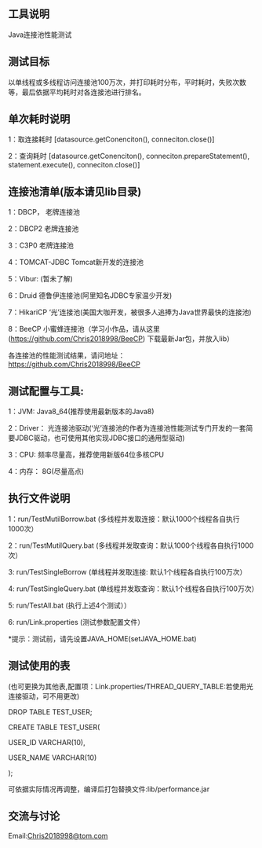工具说明
---
Java连接池性能测试

测试目标
---
以单线程或多线程访问连接池100万次，并打印耗时分布，平时耗时，失败次数等，最后依据平均耗时对各连接池进行排名。

单次耗时说明
---
1：取连接耗时 [datasource.getConenciton(), conneciton.close()]

2：查询耗时   [datasource.getConenciton(), conneciton.prepareStatement(), statement.execute(), conneciton.close()]

连接池清单(版本请见lib目录)
---
1：DBCP，       老牌连接池

2：DBCP2        老牌连接池

3：C3P0         老牌连接池

4：TOMCAT-JDBC  Tomcat新开发的连接池

5：Vibur:       (暂未了解)

6：Druid        德鲁伊连接池(阿里知名JDBC专家温少开发)

7：HikariCP    ‘光’连接池(美国大咖开发，被很多人追捧为Java世界最快的连接池)

8：BeeCP       小蜜蜂连接池（学习小作品，请从这里 (https://github.com/Chris2018998/BeeCP) 下载最新Jar包，并放入lib）

各连接池的性能测试结果，请问地址：https://github.com/Chris2018998/BeeCP


测试配置与工具:
---
1：JVM:     Java8_64(推荐使用最新版本的Java8)

2：Driver： 光连接池驱动(‘光’连接池的作者为连接池性能测试专门开发的一套简要JDBC驱动，也可使用其他实现JDBC接口的通用型驱动)    

3：CPU:     频率尽量高，推荐使用新版64位多核CPU

4：内存：    8G(尽量高点)


执行文件说明
---
1：run/TestMutilBorrow.bat  (多线程并发取连接：默认1000个线程各自执行1000次）

2：run/TestMutilQuery.bat   (多线程并发取查询：默认1000个线程各自执行1000次）

3: run/TestSingleBorrow     (单线程并发取连接: 默认1个线程各自执行100万次）

4: run/TestSingleQuery.bat  (单线程并发取查询：默认1个线程各自执行100万次）

5: run/TestAll.bat          (执行上述4个测试））

6: run/Link.properties      (测试参数配置文件）

*提示：测试前，请先设置JAVA_HOME(setJAVA_HOME.bat)

测试使用的表
---
(也可更换为其他表,配置项：Link.properties/THREAD_QUERY_TABLE:若使用光连接驱动，可不用更改)

DROP TABLE TEST_USER;

CREATE TABLE TEST_USER(

  USER_ID     VARCHAR(10),
  
  USER_NAME   VARCHAR(10)
  
);

可依据实际情况再调整，编译后打包替换文件:lib/performance.jar

交流与讨论
---

Email:Chris2018998@tom.com


